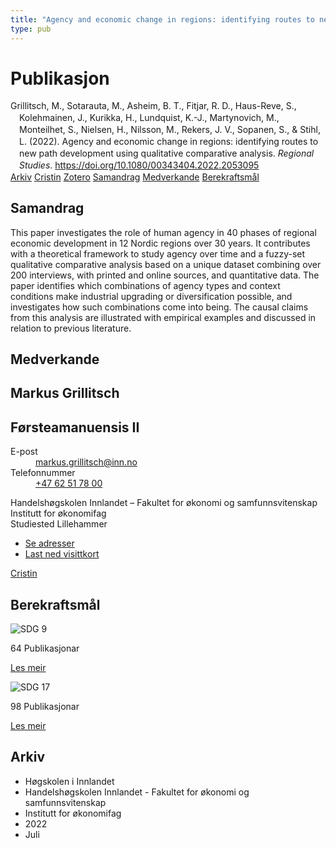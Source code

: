 ```yaml
---
title: "Agency and economic change in regions: identifying routes to new path development using qualitative comparative analysis"
type: pub
---
```

<h1>Publikasjon</h1>
<article id="csl-bib-container-DIRV3JIX" class="csl-bib-container">
  <div class="csl-bib-body" style="line-height: 1.35; padding-left: 1em; text-indent:-1em;">
  <div class="csl-entry">Grillitsch, M., Sotarauta, M., Asheim, B. T., Fitjar, R. D., Haus-Reve, S., Kolehmainen, J., Kurikka, H., Lundquist, K.-J., Martynovich, M., Monteilhet, S., Nielsen, H., Nilsson, M., Rekers, J. V., Sopanen, S., &amp; Stihl, L. (2022). Agency and economic change in regions: identifying routes to new path development using qualitative comparative analysis. <i>Regional Studies</i>. <a href="https://doi.org/10.1080/00343404.2022.2053095">https://doi.org/10.1080/00343404.2022.2053095</a></div>
</div>
  <div class="csl-bib-buttons">
    <a href="#taxonomy-article-DIRV3JIX" class="csl-bib-button">Arkiv</a>
    <a href="https://app.cristin.no/results/show.jsf?id=2036674" alt="Cristin URL" class="csl-bib-button">Cristin</a>
    <a href="http://zotero.org/groups/5022929/items/DIRV3JIX" alt="Zotero URL" class="csl-bib-button">Zotero</a>
    <a href="#abstract-article-DIRV3JIX" class="csl-bib-button">Samandrag</a>
    <a href="#contributors-article-DIRV3JIX" class="csl-bib-button">Medverkande</a>
    <a href="#sdg-article-DIRV3JIX" class="csl-bib-button">Berekraftsmål</a>
  </div>
  <div id="csl-bib-meta-container-DIRV3JIX"></div>
</article>
<div id="csl-bib-meta-DIRV3JIX" class="csl-bib-meta">
  <article id="abstract-article-DIRV3JIX" class="abstract-article">
    <h1>Samandrag</h1>
    This paper investigates the role of human agency in 40 phases of regional economic development in 12 Nordic regions over 30 years. It contributes with a theoretical framework to study agency over time and a fuzzy-set qualitative comparative analysis based on a unique dataset combining over 200 interviews, with printed and online sources, and quantitative data. The paper identifies which combinations of agency types and context conditions make industrial upgrading or diversification possible, and investigates how such combinations come into being. The causal claims from this analysis are illustrated with empirical examples and discussed in relation to previous literature.
  </article>
  <article id="contributors-article-DIRV3JIX" class="contributors-article">
    <h1>Medverkande</h1>
    <div class="personas">
<div class="vrtx-hinn-person-card">
<div class="photo">
<i class="lar la-user-circle missing-person"></i>
</div>
<div class="info">
<hgroup><h1>Markus Grillitsch</h1>
<h2>Førsteamanuensis II</h2>
</hgroup><dl>
<dt>E-post</dt>
<dd>
<a href="mailto:markus.grillitsch@inn.no">markus.grillitsch@inn.no</a>
</dd>
<dt>Telefonnummer</dt>
<dd><a href="tel:+4762517800">
+47 62 51 78 00
</a></dd>
</dl>
<p>
Handelshøgskolen Innlandet – Fakultet for økonomi og samfunnsvitenskap<br>
Institutt for økonomifag<br>
Studiested Lillehammer
</p>
<ul class="vrtx-hinn-links">
<li><a href="https://www.inn.no/finn-en-ansatt/markus-grillitsch.html#vrtx-hinn-addresses">Se adresser</a></li>
<li><a href="https://www.inn.no/finn-en-ansatt/markus-grillitsch.html?vrtx=vcf">Last ned visittkort</a></li>
</ul>
</div>
</div>
<a href="https://app.cristin.no/persons/show.jsf?id=1318006" alt="Cristin URL" class="personas-cristin">Cristin</a>
</div>
  </article>
  <article id="sdg-article-DIRV3JIX" class="sdg-article">
    <h1>Berekraftsmål</h1>
    <div class="sdg-container"><div id="sdg9" class="sdg">
<img src="{{< params subfolder >}}images/sdg/sdg09_no.png" class="image" alt="SDG 9">
<div class="sdg-overlay">
<p class="sdg-publication-count"><span>64</span> Publikasjonar</p>
<p><a href="https://www.fn.no/om-fn/fns-baerekraftsmaal/industri-innovasjon-og-infrastruktur?lang=nno-NO" class="sdg-read-more">Les meir</a></p>
</div>
</div> <div id="sdg17" class="sdg">
<img src="{{< params subfolder >}}images/sdg/sdg17_no.png" class="image" alt="SDG 17">
<div class="sdg-overlay">
<p class="sdg-publication-count"><span>98</span> Publikasjonar</p>
<p><a href="https://www.fn.no/om-fn/fns-baerekraftsmaal/samarbeid-for-aa-naa-maalene?lang=nno-NO" class="sdg-read-more">Les meir</a></p>
</div>
</div></div>
  </article>
  <article id="taxonomy-article-DIRV3JIX" class="taxonomy-article">
    <h1>Arkiv</h1>
    <ul>
      <li>Høgskolen i Innlandet</li>
      <li>Handelshøgskolen Innlandet - Fakultet for økonomi og samfunnsvitenskap</li>
      <li>Institutt for økonomifag</li>
      <li>2022</li>
      <li>Juli</li>
    </ul>
  </article>
</div>

